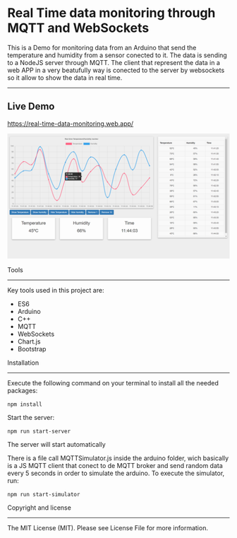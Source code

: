 # Real Time data monitoring through MQTT and WebSockets

This is a Demo for monitoring data from an Arduino that send the temperature and humidity from a sensor conected to it. The data is sending to a NodeJS server through MQTT. The client that represent the data in a web APP in a very beatufully way is conected to the server by websockets so it allow to show the data in real time.

---

## Live Demo

https://real-time-data-monitoring.web.app/

![Texto alternativo](/image.png)

Tools

---

Key tools used in this project are:

- ES6
- Arduino
- C++
- MQTT
- WebSockets
- Chart.js
- Bootstrap

Installation

---

Execute the following command on your terminal to install all the needed packages:

    npm install

Start the server:

    npm run start-server

The server will start automatically

There is a file call MQTTSimulator.js inside the arduino folder, wich basically is a JS MQTT client that conect to de MQTT broker and send random data every 5 seconds in order to simulate the arduino. To execute the simulator, run:

    npm run start-simulator

Copyright and license

---

The MIT License (MIT). Please see License File for more information.
